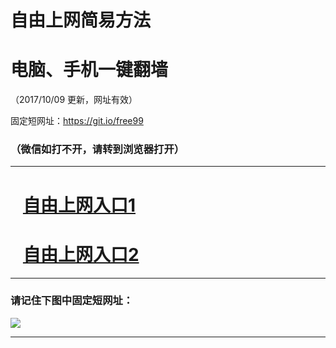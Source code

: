 ﻿# 自由上网简易方法

# 电脑、手机一键翻墙

（2017/10/09 更新，网址有效）

固定短网址：https://git.io/free99

### （微信如打不开，请转到浏览器打开）


***





# &nbsp;&nbsp; <a href="http://ft85661971.fwq-tz-1001.info/fwqtz01.html?t=100900111015 " target="_blank">自由上网入口1</a>
# &nbsp;&nbsp; <a href="http://ft2832111412.fwq-tz-1002.info/fwqtz02.html?t=100900126616 " target="_blank">自由上网入口2</a>
***

### 请记住下图中固定短网址：

<img src="https://s3-us-west-2.amazonaws.com/fwq-1001/yjfq-20170905okok.png" /> 


***

